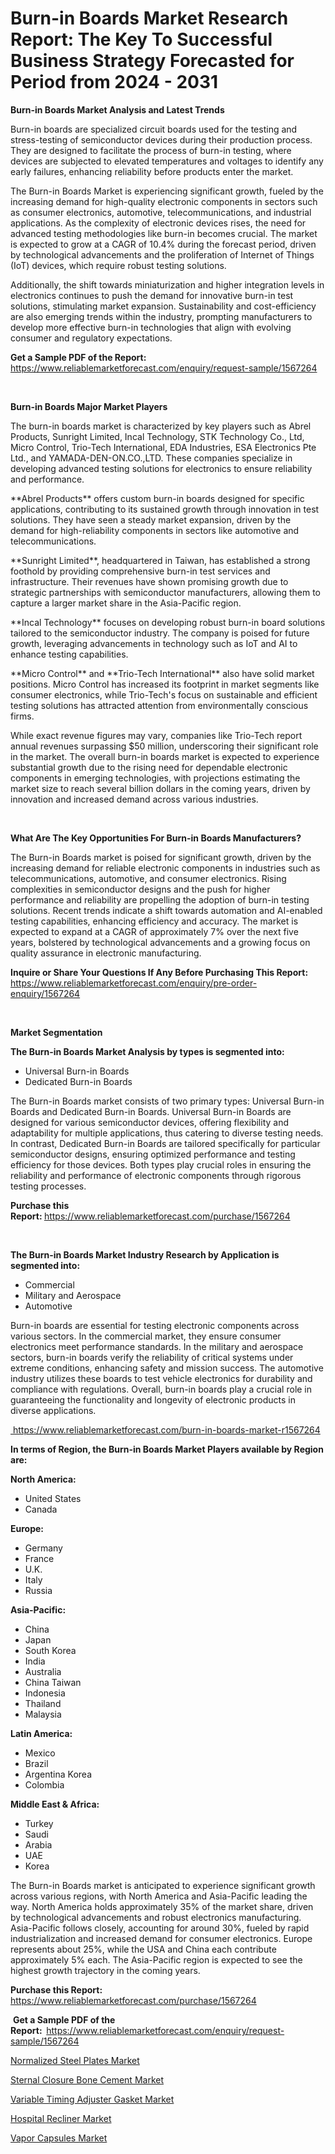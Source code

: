 <p><h1>Burn-in Boards Market Research Report: The Key To Successful Business Strategy Forecasted for Period from 2024 - 2031</h1></p><p><strong>Burn-in Boards Market Analysis and Latest Trends</strong></p>
<p><p>Burn-in boards are specialized circuit boards used for the testing and stress-testing of semiconductor devices during their production process. They are designed to facilitate the process of burn-in testing, where devices are subjected to elevated temperatures and voltages to identify any early failures, enhancing reliability before products enter the market. </p><p>The Burn-in Boards Market is experiencing significant growth, fueled by the increasing demand for high-quality electronic components in sectors such as consumer electronics, automotive, telecommunications, and industrial applications. As the complexity of electronic devices rises, the need for advanced testing methodologies like burn-in becomes crucial. The market is expected to grow at a CAGR of 10.4% during the forecast period, driven by technological advancements and the proliferation of Internet of Things (IoT) devices, which require robust testing solutions. </p><p>Additionally, the shift towards miniaturization and higher integration levels in electronics continues to push the demand for innovative burn-in test solutions, stimulating market expansion. Sustainability and cost-efficiency are also emerging trends within the industry, prompting manufacturers to develop more effective burn-in technologies that align with evolving consumer and regulatory expectations.</p></p>
<p><strong>Get a Sample PDF of the Report:&nbsp;</strong> <a href="https://www.reliablemarketforecast.com/enquiry/request-sample/1567264">https://www.reliablemarketforecast.com/enquiry/request-sample/1567264</a></p>
<p>&nbsp;</p>
<p><strong>Burn-in Boards Major Market Players</strong></p>
<p><p>The burn-in boards market is characterized by key players such as Abrel Products, Sunright Limited, Incal Technology, STK Technology Co., Ltd, Micro Control, Trio-Tech International, EDA Industries, ESA Electronics Pte Ltd., and YAMADA-DEN-ON.CO.,LTD. These companies specialize in developing advanced testing solutions for electronics to ensure reliability and performance.</p><p>**Abrel Products** offers custom burn-in boards designed for specific applications, contributing to its sustained growth through innovation in test solutions. They have seen a steady market expansion, driven by the demand for high-reliability components in sectors like automotive and telecommunications.</p><p>**Sunright Limited**, headquartered in Taiwan, has established a strong foothold by providing comprehensive burn-in test services and infrastructure. Their revenues have shown promising growth due to strategic partnerships with semiconductor manufacturers, allowing them to capture a larger market share in the Asia-Pacific region.</p><p>**Incal Technology** focuses on developing robust burn-in board solutions tailored to the semiconductor industry. The company is poised for future growth, leveraging advancements in technology such as IoT and AI to enhance testing capabilities.</p><p>**Micro Control** and **Trio-Tech International** also have solid market positions. Micro Control has increased its footprint in market segments like consumer electronics, while Trio-Tech's focus on sustainable and efficient testing solutions has attracted attention from environmentally conscious firms. </p><p>While exact revenue figures may vary, companies like Trio-Tech report annual revenues surpassing $50 million, underscoring their significant role in the market. The overall burn-in boards market is expected to experience substantial growth due to the rising need for dependable electronic components in emerging technologies, with projections estimating the market size to reach several billion dollars in the coming years, driven by innovation and increased demand across various industries.</p></p>
<p>&nbsp;</p>
<p><strong>What Are The Key Opportunities For Burn-in Boards Manufacturers?</strong></p>
<p><p>The Burn-in Boards market is poised for significant growth, driven by the increasing demand for reliable electronic components in industries such as telecommunications, automotive, and consumer electronics. Rising complexities in semiconductor designs and the push for higher performance and reliability are propelling the adoption of burn-in testing solutions. Recent trends indicate a shift towards automation and AI-enabled testing capabilities, enhancing efficiency and accuracy. The market is expected to expand at a CAGR of approximately 7% over the next five years, bolstered by technological advancements and a growing focus on quality assurance in electronic manufacturing.</p></p>
<p><strong>Inquire or Share Your Questions If Any Before Purchasing This Report:</strong> <a href="https://www.reliablemarketforecast.com/enquiry/pre-order-enquiry/1567264">https://www.reliablemarketforecast.com/enquiry/pre-order-enquiry/1567264</a></p>
<p>&nbsp;</p>
<p><strong>Market Segmentation</strong></p>
<p><strong>The Burn-in Boards Market Analysis by types is segmented into:</strong></p>
<p><ul><li>Universal Burn-in Boards</li><li>Dedicated Burn-in Boards</li></ul></p>
<p><p>The Burn-in Boards market consists of two primary types: Universal Burn-in Boards and Dedicated Burn-in Boards. Universal Burn-in Boards are designed for various semiconductor devices, offering flexibility and adaptability for multiple applications, thus catering to diverse testing needs. In contrast, Dedicated Burn-in Boards are tailored specifically for particular semiconductor designs, ensuring optimized performance and testing efficiency for those devices. Both types play crucial roles in ensuring the reliability and performance of electronic components through rigorous testing processes.</p></p>
<p><strong>Purchase this Report:&nbsp;</strong><a href="https://www.reliablemarketforecast.com/purchase/1567264">https://www.reliablemarketforecast.com/purchase/1567264</a></p>
<p>&nbsp;</p>
<p><strong>The Burn-in Boards Market Industry Research by Application is segmented into:</strong></p>
<p><ul><li>Commercial</li><li>Military and Aerospace</li><li>Automotive</li></ul></p>
<p><p>Burn-in boards are essential for testing electronic components across various sectors. In the commercial market, they ensure consumer electronics meet performance standards. In the military and aerospace sectors, burn-in boards verify the reliability of critical systems under extreme conditions, enhancing safety and mission success. The automotive industry utilizes these boards to test vehicle electronics for durability and compliance with regulations. Overall, burn-in boards play a crucial role in guaranteeing the functionality and longevity of electronic products in diverse applications.</p></p>
<p><a href="https://www.reliablemarketforecast.com/burn-in-boards-market-r1567264">&nbsp;https://www.reliablemarketforecast.com/burn-in-boards-market-r1567264</a></p>
<p><strong>In terms of Region, the Burn-in Boards Market Players available by Region are:</strong></p>
<p>
    <p> <strong> North America: </strong>
        <ul>
            <li>United States</li>
            <li>Canada</li>
        </ul>
        </p> 
    <p> <strong> Europe: </strong>
        <ul>
            <li>Germany</li>
            <li>France</li>
            <li>U.K.</li>
            <li>Italy</li>
            <li>Russia</li>
        </ul>
        </p> 
    <p> <strong> Asia-Pacific: </strong>
        <ul>
            <li>China</li>
            <li>Japan</li>
            <li>South Korea</li>
            <li>India</li>
            <li>Australia</li>
            <li>China Taiwan</li>
            <li>Indonesia</li>
            <li>Thailand</li>
            <li>Malaysia</li>
        </ul>
        </p> 
    <p> <strong> Latin America: </strong>
        <ul>
            <li>Mexico</li>
            <li>Brazil</li>
            <li>Argentina Korea</li>
            <li>Colombia</li>
        </ul>
        </p> 
    <p> <strong> Middle East & Africa: </strong>
        <ul>
            <li>Turkey</li>
            <li>Saudi</li>
            <li>Arabia</li>
            <li>UAE</li>
            <li>Korea</li>
        </ul>
    </p>
    </p>
<p><p>The Burn-in Boards market is anticipated to experience significant growth across various regions, with North America and Asia-Pacific leading the way. North America holds approximately 35% of the market share, driven by technological advancements and robust electronics manufacturing. Asia-Pacific follows closely, accounting for around 30%, fueled by rapid industrialization and increased demand for consumer electronics. Europe represents about 25%, while the USA and China each contribute approximately 5% each. The Asia-Pacific region is expected to see the highest growth trajectory in the coming years.</p></p>
<p><strong>Purchase this Report: </strong><a href="https://www.reliablemarketforecast.com/purchase/1567264">https://www.reliablemarketforecast.com/purchase/1567264</a></p>
<p>&nbsp;<strong>Get a Sample PDF of the Report:&nbsp;&nbsp;</strong><a href="https://www.reliablemarketforecast.com/enquiry/request-sample/1567264">https://www.reliablemarketforecast.com/enquiry/request-sample/1567264</a></p>
<p><strong></strong></p>
<p><p><a href="https://medium.com/@derrickmafrks96745/emerging-opportunities-and-challenges-in-the-global-normalized-steel-plates-market-2024-2031-a043dfc6b56e?postPublishedType=repub">Normalized Steel Plates Market</a></p><p><a href="https://medium.com/@derrickmafrks96745/future-trends-in-global-sternal-closure-bone-cement-market-market-insights-and-analysis-from-2024-4620bd20cd92?postPublishedType=repub">Sternal Closure Bone Cement Market</a></p><p><a href="https://issuu.com/reportprime-2/docs/variable-timing-adjuster-gasket-mar_97805ed361e35b">Variable Timing Adjuster Gasket Market</a></p><p><a href="https://www.linkedin.com/pulse/hospital-recliner-market-share-analysis-growth-trends-i0kee?trackingId=vRTACWaKQUKBbGWgMWyIBA%3D%3D">Hospital Recliner Market</a></p><p><a href="https://issuu.com/reportprime-2/docs/vapor-capsules-market-size-2030.ppt_1e43d19b773f1b">Vapor Capsules Market</a></p></p>